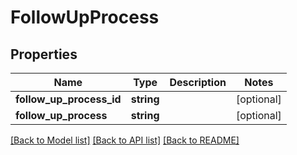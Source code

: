 # FollowUpProcess

## Properties
Name | Type | Description | Notes
------------ | ------------- | ------------- | -------------
**follow_up_process_id** | **string** |  | [optional] 
**follow_up_process** | **string** |  | [optional] 

[[Back to Model list]](../README.md#documentation-for-models) [[Back to API list]](../README.md#documentation-for-api-endpoints) [[Back to README]](../README.md)


